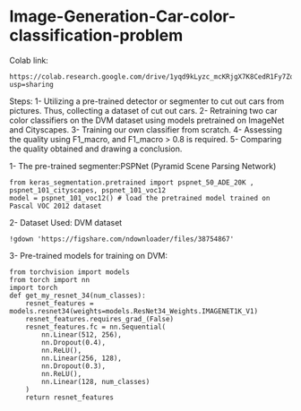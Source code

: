 # Image-Generation-Car-color-classification-problem

Colab link: 
~~~
https://colab.research.google.com/drive/1yqd9kLyzc_mcKRjgX7K8CedR1Fy7ZqLI?usp=sharing
~~~

Steps:
1- Utilizing a pre-trained detector or segmenter to cut out cars from pictures. Thus, collecting a dataset of cut out cars.
2- Retraining two car color classifiers on the DVM dataset using models pretrained on ImageNet and Cityscapes.
3- Training our own classifier from scratch.
4- Assessing the quality using F1_macro, and F1_macro > 0.8 is required.
5- Comparing the quality obtained and drawing a conclusion.


1- The pre-trained segmenter:PSPNet (Pyramid Scene Parsing Network)
~~~
from keras_segmentation.pretrained import pspnet_50_ADE_20K , pspnet_101_cityscapes, pspnet_101_voc12
model = pspnet_101_voc12() # load the pretrained model trained on Pascal VOC 2012 dataset
~~~


2- Dataset Used: DVM dataset
~~~
!gdown 'https://figshare.com/ndownloader/files/38754867'
~~~

3- Pre-trained models for training on DVM: 
~~~
from torchvision import models
from torch import nn
import torch
def get_my_resnet_34(num_classes):
    resnet_features = models.resnet34(weights=models.ResNet34_Weights.IMAGENET1K_V1)
    resnet_features.requires_grad_(False)
    resnet_features.fc = nn.Sequential(
        nn.Linear(512, 256),
        nn.Dropout(0.4),
        nn.ReLU(),
        nn.Linear(256, 128),
        nn.Dropout(0.3),
        nn.ReLU(),
        nn.Linear(128, num_classes)
    )
    return resnet_features
~~~
